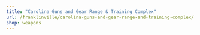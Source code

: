 ```yaml
---
title: "Carolina Guns and Gear Range & Training Complex"
url: /franklinville/carolina-guns-and-gear-range-and-training-complex/
shop: weapons
---
```

